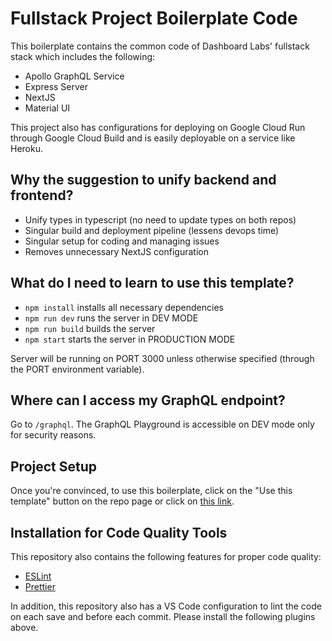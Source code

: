 # Fullstack Project Boilerplate Code

This boilerplate contains the common code of Dashboard Labs' fullstack stack which includes the following:

- Apollo GraphQL Service
- Express Server
- NextJS
- Material UI

This project also has configurations for deploying on Google Cloud Run through Google Cloud Build and is easily deployable on a service like Heroku.

## Why the suggestion to unify backend and frontend?

- Unify types in typescript (no need to update types on both repos)
- Singular build and deployment pipeline (lessens devops time)
- Singular setup for coding and managing issues
- Removes unnecessary NextJS configuration

## What do I need to learn to use this template?

- `npm install` installs all necessary dependencies
- `npm run dev` runs the server in DEV MODE
- `npm run build` builds the server
- `npm start` starts the server in PRODUCTION MODE

Server will be running on PORT 3000 unless otherwise specified (through the PORT environment variable).

## Where can I access my GraphQL endpoint? 

Go to `/graphql`. The GraphQL Playground is accessible on DEV mode only for security reasons.

## Project Setup

Once you're convinced, to use this boilerplate, click on the "Use this template" button on the repo page or click on <a href="https://github.com/dashboardphilippines/boilerplate-fullstack/generate">this link</a>.

## Installation for Code Quality Tools

This repository also contains the following features for proper code quality:

- <a href="https://marketplace.visualstudio.com/items?itemName=dbaeumer.vscode-eslint">ESLint</a>
- <a href="https://marketplace.visualstudio.com/items?itemName=esbenp.prettier-vscode">Prettier</a>

In addition, this repository also has a VS Code configuration to lint the code on each save and before each commit. Please install the following plugins above.
